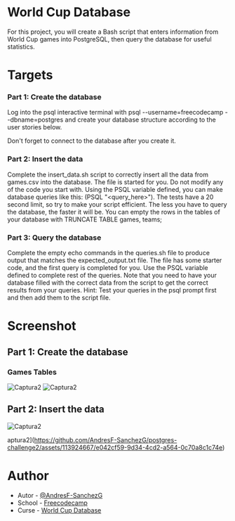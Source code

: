 # World Cup Database

For this project, you will create a Bash script that enters information from World Cup games into PostgreSQL, then query the database for useful statistics.

# Targets
 ### Part 1: Create the database

Log into the psql interactive terminal with psql --username=freecodecamp --dbname=postgres and create your database structure according to the user stories below.

Don't forget to connect to the database after you create it.

### Part 2: Insert the data

Complete the insert_data.sh script to correctly insert all the data from games.csv into the database. The file is started for you. Do not modify any of the code you start with. Using the PSQL variable defined, you can make database queries like this: $($PSQL "<query_here>"). The tests have a 20 second limit, so try to make your script efficient. The less you have to query the database, the faster it will be. You can empty the rows in the tables of your database with TRUNCATE TABLE games, teams;

### Part 3: Query the database

Complete the empty echo commands in the queries.sh file to produce output that matches the expected_output.txt file. The file has some starter code, and the first query is completed for you. Use the PSQL variable defined to complete rest of the queries. Note that you need to have your database filled with the correct data from the script to get the correct results from your queries. Hint: Test your queries in the psql prompt first and then add them to the script file.

# Screenshot
## Part 1: Create the database
### Games Tables
![Captura2](https://github.com/AndresF-SanchezG/postgres-challenge2/assets/113924667/cb295599-e538-4eb7-bc21-15b6f193b903)
![Captura2](https://github.com/AndresF-SanchezG/postgres-challenge2/assets/113924667/39b5c6de-f36c-471e-bd38-40ccb2e32bc8)

## Part 2: Insert the data
![Captura2](https://github.com/AndresF-SanchezG/postgres-challenge2/assets/113924667/38e6ddba-146e-4768-aeb3-3a1a78529e07)

aptura2](https://github.com/AndresF-SanchezG/postgres-challenge2/assets/113924667/e042cf59-9d34-4cd2-a564-0c70a8c1c74e)



# Author

- Autor - [@AndresF-SanchezG](https://github.com/AndresF-SanchezG)
- School - [Freecodecamp](https://www.freecodecamp.org/)
- Curse - [World Cup Database](https://www.freecodecamp.org/learn/relational-database/build-a-world-cup-database-project/build-a-world-cup-database)
